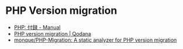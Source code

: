 # PHP Version migration

- [PHP: 付録 - Manual](https://www.php.net/manual/ja/appendices.php)
- [PHP version migration | Qodana](https://www.jetbrains.com/help/qodana/qodana-php-language-upgrade.html)
- [monque/PHP-Migration: A static analyzer for PHP version migration](https://github.com/monque/PHP-Migration)
